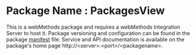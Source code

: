 # Package Name : PackagesView
This is a webMethods package and requires a webMethods Integration Server to host it. Package versioning and configuration can be found in the package [manifest](./PackagesView/manifest.v3) file. Service and API documentation is available on the package's home page http://&lt;server&gt;:&lt;port&gt;/&lt;packagename>.